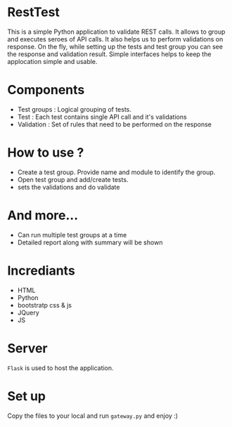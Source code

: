 # RestTest
This is a simple Python application to validate REST calls. It allows to group and executes seroes of API calls. It also helps us to perform validations on response. On the fly, while setting up the tests and test group you can see the response and validation result. Simple interfaces helps to keep the applocation simple and usable.
# Components
* Test groups : Logical grouping of tests. 
* Test : Each test contains single API call and it's validations
* Validation : Set of rules that need to be performed on the response 
# How to use ?
* Create a test group. Provide name and module to identify the group. 
* Open test group and add/create tests. 
* sets the validations and do validate
# And more...
* Can run multiple test groups at a time
* Detailed report along with summary will be shown
# Incrediants
* HTML
* Python
* bootstratp css & js
* JQuery 
* JS
# Server
`Flask` is used to host the application.
# Set up
Copy the files to your local and run `gateway.py` and enjoy :)
